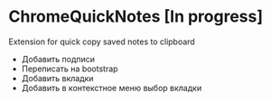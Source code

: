 # ChromeQuickNotes [In progress]

Extension for quick copy saved notes to clipboard

* Добавить подписи
* Переписать на bootstrap
* Добавить вкладки
* Добавить в контекстное меню выбор вкладки
